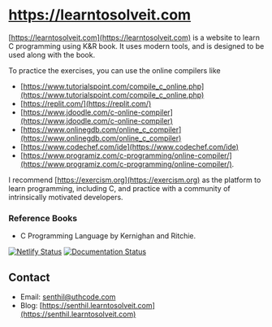 # https://learntosolveit.com

[https://learntosolveit.com](https://learntosolveit.com) is a website to learn C programming using K&R book. It uses modern tools, and is designed to be used along with the book.

To practice the exercises, you can use the online compilers like

* [https://www.tutorialspoint.com/compile_c_online.php](https://www.tutorialspoint.com/compile_c_online.php)
* [https://replit.com/](https://replit.com/)
* [https://www.jdoodle.com/c-online-compiler](https://www.jdoodle.com/c-online-compiler)
* [https://www.onlinegdb.com/online_c_compiler](https://www.onlinegdb.com/online_c_compiler)
* [https://www.codechef.com/ide](https://www.codechef.com/ide)
* [https://www.programiz.com/c-programming/online-compiler/](https://www.programiz.com/c-programming/online-compiler/).

I recommend [https://exercism.org](https://exercism.org) as the platform to
learn programming, including C, and practice with a community of intrinsically
motivated developers.

### Reference Books

* C Programming Language by Kernighan and Ritchie.


[![Netlify Status](https://api.netlify.com/api/v1/badges/27a766e4-762c-420f-92e2-f35441c79f63/deploy-status)](https://app.netlify.com/sites/learntosolveit/deploys)
[![Documentation Status](https://readthedocs.org/projects/learntosolveit/badge/?version=latest)](http://www.learntosolveit.com/?badge=latest)


## Contact

* Email: [senthil@uthcode.com](mailto:senthil@uthcode.com)
* Blog: [https://senthil.learntosolveit.com](https://senthil.learntosolveit.com)
